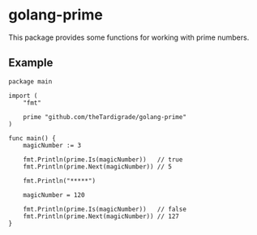 # golang-prime

This package provides some functions for working with prime numbers.

## Example

```golang
package main

import (
	"fmt"

	prime "github.com/theTardigrade/golang-prime"
)

func main() {
	magicNumber := 3

	fmt.Println(prime.Is(magicNumber))   // true
	fmt.Println(prime.Next(magicNumber)) // 5

	fmt.Println("*****")

	magicNumber = 120

	fmt.Println(prime.Is(magicNumber))   // false
	fmt.Println(prime.Next(magicNumber)) // 127
}
```